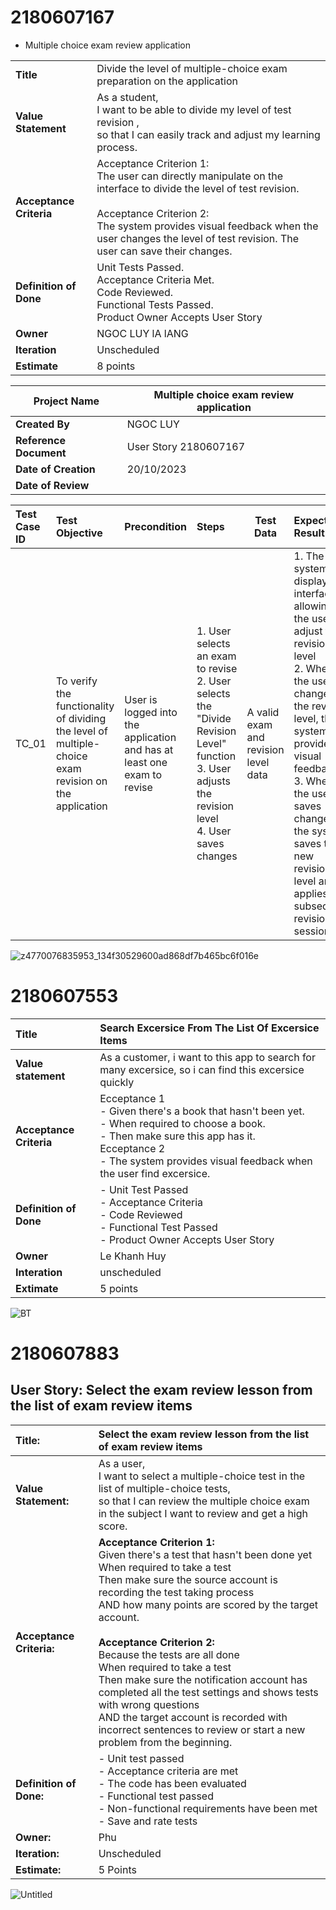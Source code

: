 
# 2180607167
- Multiple choice exam review application

|                       |                                                                             |
|-----------------------|-----------------------------------------------------------------------------|
| **Title**             | Divide the level of multiple-choice exam preparation on the application     |
| **Value Statement**   | As a student, <br> I want to be able to divide my level of test revision , <br>so that I can easily track and adjust my learning process. |
| **Acceptance Criteria** | Acceptance Criterion 1: <br>The user can directly manipulate on the interface to divide the level of test revision.<br><br> Acceptance Criterion 2: <br>The system provides visual feedback when the user changes the level of test revision. The user can save their changes. |
| **Definition of Done** | Unit Tests Passed.<br>  Acceptance Criteria Met.<br>  Code Reviewed. <br> Functional Tests Passed. <br> Product Owner Accepts User Story |
| **Owner**             |  NGOC LUY lA lANG                                                                    |
| **Iteration**         | Unscheduled                                                                 |
| **Estimate**          | 8 points                                                                    |

| **Project Name** | Multiple choice exam review application |
|------------------|----------------------------------------|
| **Created By** | NGOC LUY |
| **Reference Document** | User Story 2180607167 |
| **Date of Creation** | 20/10/2023 |
| **Date of Review** |  |


| **Test Case ID** | **Test Objective** | **Precondition** | **Steps** | **Test Data** | **Expected Result** | **Post Condition** |
| :------- | :------- | :----- | :---- | -------------- | :-------------- | :--------------- |
| TC_01 | To verify the functionality of dividing the level of multiple-choice exam revision on the application | User is logged into the application and has at least one exam to revise | 1. User selects an exam to revise <br> 2. User selects the "Divide Revision Level" function <br> 3. User adjusts the revision level <br> 4. User saves changes | A valid exam and revision level data | 1. The system displays an interface allowing the user to adjust the revision level <br> 2. When the user changes the revision level, the system provides visual feedback <br> 3. When the user saves changes, the system saves the new revision level and applies it to subsequent revision sessions | The new revision level is saved and applied to subsequent revision sessions |


![z4770076835953_134f30529600ad868df7b465bc6f016e](https://github.com/ngocluydepzai/2180607167/assets/144354758/86c4a17d-d071-458e-b143-b92f19e764a2)


# 2180607553
| **Title**                | Search Excersice From The List Of Excersice Items |
| :----------------------- | :---------------- |
| **Value statement**      | As a customer, i want to this app to search for many excersice, so i can find this excersice quickly |
| **Acceptance Criteria**  | Ecceptance 1<br>- Given there's a book that hasn't been yet.<br>- When required to choose a book.<br>- Then make sure this app has it.<br>Ecceptance 2<br>- The system provides visual feedback when the user find excersice.|
| **Definition of Done**   | - Unit Test Passed <br> - Acceptance Criteria <br> - Code Reviewed <br> - Functional Test Passed <br> - Product Owner Accepts User Story|  
| **Owner**                | Le Khanh Huy  |
| **Interation**           | unscheduled   |
| **Extimate**             |  5 points     |

![BT](https://github.com/Phune23/2180607883/assets/144699815/e9cdb2e5-3317-4bef-85ef-a099825d0a5f)


# 2180607883

## **User Story: Select the exam review lesson from the list of exam review items**

| **Title:** | Select the exam review lesson from the list of exam review items |
| :-------- | :----------------- |
| **Value Statement:** | As a user, <br>I want to select a multiple-choice test in the list of multiple-choice tests, <br> so that I can review the multiple choice exam in the subject I want to review and get a high score. |
| **Acceptance Criteria:** | **Acceptance Criterion 1:**  <br>Given there's a test that hasn't been done yet <br>When required to take a test <br>Then make sure the source account is recording the test taking process <br>AND how many points are scored by the target account. <br> <br>**Acceptance Criterion 2:** <br>Because the tests are all done <br>When required to take a test <br>Then make sure the notification account has completed all the test settings and shows tests with wrong questions <br>AND the target account is recorded with incorrect sentences to review or start a new problem from the beginning. |
| **Definition of Done:** |  - Unit test passed <br> - Acceptance criteria are met <br> - The code has been evaluated <br> - Functional test passed <br> - Non-functional requirements have been met <br> - Save and rate tests |
| **Owner:** | Phu | Owner |
| **Iteration:** | Unscheduled |
| **Estimate:** | 5 Points |


![Untitled](https://github.com/ngocluydepzai/2180607167/assets/144198095/dafe2a33-cdf5-4005-8f19-a94c5097e0fc)


